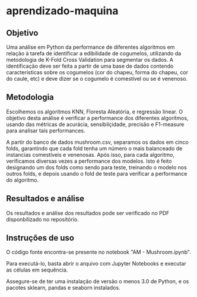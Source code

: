 # aprendizado-maquina

## Objetivo

Uma análise em Python da performance de diferentes algoritmos em relação à tarefa de identificar a edibilidade de cogumelos, utilizando da metodologia de K-Fold Cross Validation para segmentar os dados. A identificação deve ser feita a partir de uma base de dados contendo características sobre os cogumelos (cor do chapeu, forma do chapeu, cor do caule, etc) e deve dizer se o cogumelo é comestível ou se é venenoso. 

## Metodologia

Escolhemos os algoritmos KNN, Floresta Aleatória, e regressão linear. O objetivo desta análise é verificar a performance dos diferentes algoritmos, usando das métricas de acurácia, sensibilçidade, precisão e F1-measure para analisar tais performances.

A partir do banco de dados mushroom.csv, separamos os dados em cinco folds, garantindo que cada fold tenha um número o mais balanceado de instancias comestíveis e venenosas. Após isso, para cada algoritmo, verificamos diversas vezes a performance dos modelos. Isto é feito designando um dos folds como sendo para teste, treinando o modelo nos outros folds, e depois usando o fold de teste para verificar a performance do algoritmo.

## Resultados e análise

Os resultados e análise dos resultados pode ser verificado no PDF disponbilizado no repositório.

## Instruções de uso

O código fonte encontra-se presente no notebook "AM - Mushroom.ipynb".

Para executá-lo, basta abrir o arquivo com Jupyter Notebooks e executar as células em sequência.

Assegure-se de ter uma instalação de versão o menos 3.0 de Python, e os pacotes sklearn, pandas e seaborn instalados.

